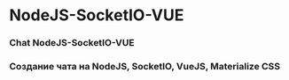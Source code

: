 # NodeJS-SocketIO-VUE
### Chat NodeJS-SocketIO-VUE
### Создание чата на NodeJS, SocketIO, VueJS, Materialize CSS
